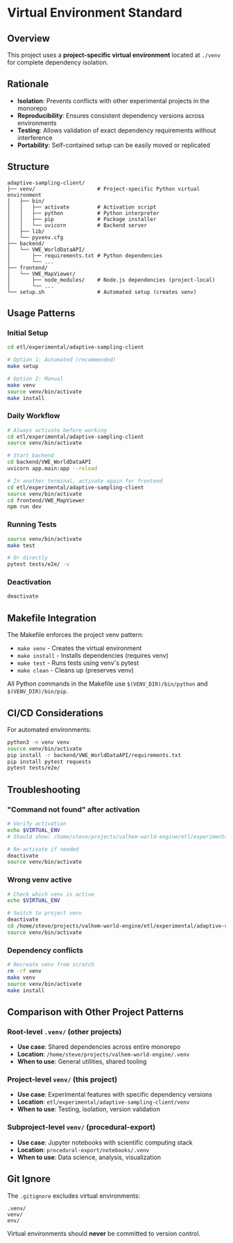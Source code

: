 # Virtual Environment Standard

## Overview
This project uses a **project-specific virtual environment** located at `./venv` for complete dependency isolation.

## Rationale
- **Isolation**: Prevents conflicts with other experimental projects in the monorepo
- **Reproducibility**: Ensures consistent dependency versions across environments
- **Testing**: Allows validation of exact dependency requirements without interference
- **Portability**: Self-contained setup can be easily moved or replicated

## Structure

```
adaptive-sampling-client/
├── venv/                    # Project-specific Python virtual environment
│   ├── bin/
│   │   ├── activate         # Activation script
│   │   ├── python           # Python interpreter
│   │   ├── pip              # Package installer
│   │   └── uvicorn          # Backend server
│   ├── lib/
│   └── pyvenv.cfg
├── backend/
│   └── VWE_WorldDataAPI/
│       ├── requirements.txt # Python dependencies
│       └── ...
├── frontend/
│   └── VWE_MapViewer/
│       ├── node_modules/    # Node.js dependencies (project-local)
│       └── ...
└── setup.sh                 # Automated setup (creates venv)
```

## Usage Patterns

### Initial Setup
```bash
cd etl/experimental/adaptive-sampling-client

# Option 1: Automated (recommended)
make setup

# Option 2: Manual
make venv
source venv/bin/activate
make install
```

### Daily Workflow
```bash
# Always activate before working
cd etl/experimental/adaptive-sampling-client
source venv/bin/activate

# Start backend
cd backend/VWE_WorldDataAPI
uvicorn app.main:app --reload

# In another terminal, activate again for frontend
cd etl/experimental/adaptive-sampling-client
source venv/bin/activate
cd frontend/VWE_MapViewer
npm run dev
```

### Running Tests
```bash
source venv/bin/activate
make test

# Or directly
pytest tests/e2e/ -v
```

### Deactivation
```bash
deactivate
```

## Makefile Integration

The Makefile enforces the project venv pattern:
- `make venv` - Creates the virtual environment
- `make install` - Installs dependencies (requires venv)
- `make test` - Runs tests using venv's pytest
- `make clean` - Cleans up (preserves venv)

All Python commands in the Makefile use `$(VENV_DIR)/bin/python` and `$(VENV_DIR)/bin/pip`.

## CI/CD Considerations

For automated environments:
```bash
python3 -m venv venv
source venv/bin/activate
pip install -r backend/VWE_WorldDataAPI/requirements.txt
pip install pytest requests
pytest tests/e2e/
```

## Troubleshooting

### "Command not found" after activation
```bash
# Verify activation
echo $VIRTUAL_ENV
# Should show: /home/steve/projects/valhem-world-engine/etl/experimental/adaptive-sampling-client/venv

# Re-activate if needed
deactivate
source venv/bin/activate
```

### Wrong venv active
```bash
# Check which venv is active
echo $VIRTUAL_ENV

# Switch to project venv
deactivate
cd /home/steve/projects/valhem-world-engine/etl/experimental/adaptive-sampling-client
source venv/bin/activate
```

### Dependency conflicts
```bash
# Recreate venv from scratch
rm -rf venv
make venv
source venv/bin/activate
make install
```

## Comparison with Other Project Patterns

### Root-level `.venv/` (other projects)
- **Use case**: Shared dependencies across entire monorepo
- **Location**: `/home/steve/projects/valhem-world-engine/.venv`
- **When to use**: General utilities, shared tooling

### Project-level `venv/` (this project)
- **Use case**: Experimental features with specific dependency versions
- **Location**: `etl/experimental/adaptive-sampling-client/venv`
- **When to use**: Testing, isolation, version validation

### Subproject-level `venv/` (procedural-export)
- **Use case**: Jupyter notebooks with scientific computing stack
- **Location**: `procedural-export/notebooks/.venv`
- **When to use**: Data science, analysis, visualization

## Git Ignore

The `.gitignore` excludes virtual environments:
```gitignore
.venv/
venv/
env/
```

Virtual environments should **never** be committed to version control.

